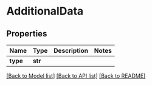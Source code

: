 # AdditionalData

## Properties
Name | Type | Description | Notes
------------ | ------------- | ------------- | -------------
**type** | **str** |  | 

[[Back to Model list]](../README.md#documentation-for-models) [[Back to API list]](../README.md#documentation-for-api-endpoints) [[Back to README]](../README.md)

